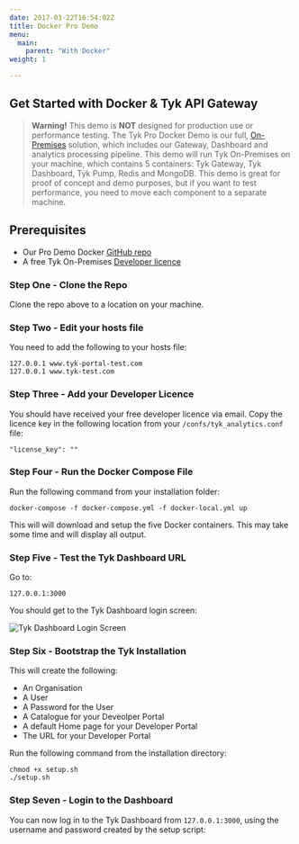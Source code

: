 ```yaml
---
date: 2017-03-22T16:54:02Z
title: Docker Pro Demo
menu:
  main:
    parent: "With Docker"
weight: 1

---
```


## Get Started with Docker & Tyk API Gateway

> **Warning!** This demo is **NOT** designed for production use or performance testing. The Tyk Pro Docker Demo is our full, [On-Premises](https://tyk.io/api-gateway/on-premise/) solution, which includes our Gateway, Dashboard and analytics processing pipeline.
This demo will run Tyk On-Premises on your machine, which contains 5 containers: Tyk Gateway, Tyk Dashboard, Tyk Pump, Redis and MongoDB.
This demo is great for proof of concept and demo purposes, but if you want to test performance, you need to move each component to a separate machine.

## Prerequisites

* Our Pro Demo Docker [GitHub repo](https://github.com/TykTechnologies/tyk-pro-docker-demo)
* A free Tyk On-Premises [Developer licence](https://tyk.io/product/tyk-on-premises-free-edition/)

### Step One - Clone the Repo

Clone the repo above to a location on your machine.

### Step Two - Edit your hosts file

You need to add the following to your hosts file:

```{copy.Wrapper}
127.0.0.1 www.tyk-portal-test.com
127.0.0.1 www.tyk-test.com
```

### Step Three - Add your Developer Licence

You should have received your free developer licence via email. Copy the licence key in the following location from your `/confs/tyk_analytics.conf` file:

```
"license_key": ""
```

### Step Four - Run the Docker Compose File

Run the following command from your installation folder:

```{copy.Wrapper}
docker-compose -f docker-compose.yml -f docker-local.yml up
```

This will will download and setup the five Docker containers. This may take some time and will display all output.

### Step Five - Test the Tyk Dashboard URL

Go to:

```{copy.Wrapper}
127.0.0.1:3000
```

You should get to the Tyk Dashboard login screen:

![Tyk Dashboard Login Screen][1]

### Step Six - Bootstrap the Tyk Installation

This will create the following:

* An Organisation
* A User
* A Password for the User
* A Catalogue for your Deveolper Portal
* A default Home page for your Developer Portal
* The URL for your Developer Portal


Run the following command from the installation directory:

```
chmod +x setup.sh 
./setup.sh
```


### Step Seven - Login to the Dashboard

You can now log in to the Tyk Dashboard from `127.0.0.1:3000`, using the username and password created by the setup script:





[1]: /docs/img/dashboard/system-management/dashboard_login.png